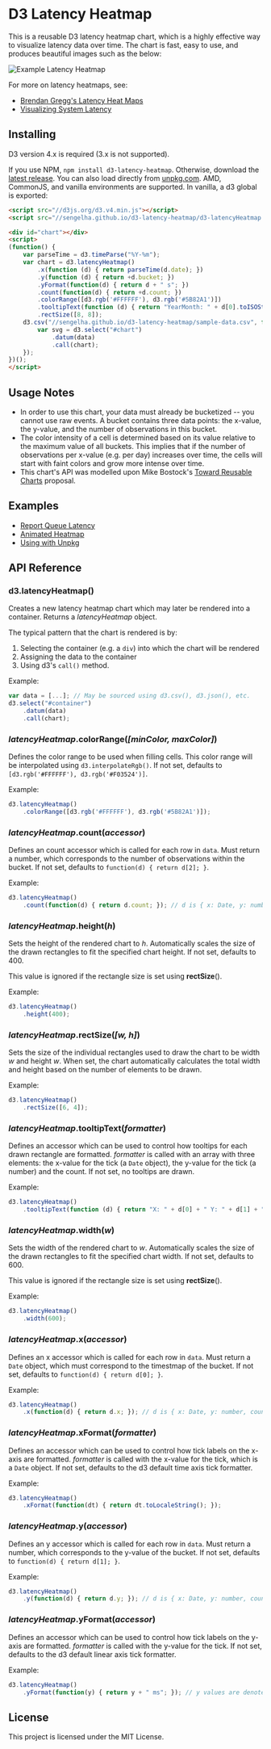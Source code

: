# D3 Latency Heatmap

This is a reusable D3 latency heatmap chart, which is a highly
effective way to visualize latency data over time.  The chart is
fast, easy to use, and produces beautiful images such as the
below:

![Example Latency Heatmap](samples/report-queue-latency.png)

For more on latency heatmaps, see:
* [Brendan Gregg's Latency Heat Maps](http://www.brendangregg.com/HeatMaps/latency.html)
* [Visualizing System Latency](https://queue.acm.org/detail.cfm?id=1809426)

## Installing

D3 version 4.x is required (3.x is not supported).

If you use NPM, `npm install d3-latency-heatmap`.  Otherwise, download the
[latest release](https://github.com/sengelha/d3-latency-heatmap/releases/latest).
You can also load directly from [unpkg.com](https://unpkg.com/d3-latency-heatmap/).
AMD, CommonJS, and vanilla environments are supported. In vanilla, a d3 global
is exported:

```html
<script src="//d3js.org/d3.v4.min.js"></script>
<script src="//sengelha.github.io/d3-latency-heatmap/d3-latencyHeatmap.v1.min.js"></script>

<div id="chart"></div>
<script>
(function() {
    var parseTime = d3.timeParse("%Y-%m");
    var chart = d3.latencyHeatmap()
        .x(function (d) { return parseTime(d.date); })
        .y(function (d) { return +d.bucket; })
        .yFormat(function(d) { return d + " s"; })
        .count(function(d) { return +d.count; })
        .colorRange([d3.rgb('#FFFFFF'), d3.rgb('#5B82A1')])
        .tooltipText(function (d) { return "YearMonth: " + d[0].toISOString().substring(0, 7) + "\nBucket: " + d[1] + "\nCount: " + d[2]; })
        .rectSize([8, 8]);
    d3.csv("//sengelha.github.io/d3-latency-heatmap/sample-data.csv", function (data) {
        var svg = d3.select("#chart")
            .datum(data)
            .call(chart);
    });
})();
</script>
```

## Usage Notes

* In order to use this chart, your data must already be bucketized
  -- you cannot use raw events.  A bucket contains three data points:
  the x-value, the y-value, and the number of observations in this
  bucket.
* The color intensity of a cell is determined based on its value
  relative to the maximum value of all buckets.  This implies that
  if the number of observations per x-value (e.g. per day) increases
  over time, the cells will start with faint colors and grow more
  intense over time.
* This chart's API was modelled upon Mike Bostock's
  [Toward Reusable Charts](https://bost.ocks.org/mike/chart/) proposal.

## Examples

* [Report Queue Latency](samples/report-queue-latency.html)
* [Animated Heatmap](samples/animated-heatmap.html)
* [Using with Unpkg](samples/unpkg-modules.html)

## API Reference

### d3.latencyHeatmap()

Creates a new latency heatmap chart which may later be rendered into a
container.  Returns a *latencyHeatmap* object.

The typical pattern that the chart is rendered is by:
1. Selecting the container (e.g. a `div`) into which the chart will be rendered
2. Assigning the data to the container
3. Using d3's `call()` method.

Example:
```javascript
var data = [...]; // May be sourced using d3.csv(), d3.json(), etc.
d3.select("#container")
    .datum(data)
    .call(chart);
```

### *latencyHeatmap*.colorRange(*[minColor, maxColor]*)

Defines the color range to be used when filling cells.  This color
range will be interpolated using `d3.interpolateRgb()`.  If not set,
defaults to `[d3.rgb('#FFFFFF'), d3.rgb('#F03524')]`.

Example:
```javascript
d3.latencyHeatmap()
    .colorRange([d3.rgb('#FFFFFF'), d3.rgb('#5B82A1')]);
```

### *latencyHeatmap*.count(*accessor*)

Defines an count accessor which is called for each row in `data`.
Must return a number, which corresponds to the number of observations
within the bucket.  If not set, defaults to `function(d) { return d[2]; }`.

Example:
```javascript
d3.latencyHeatmap()
    .count(function(d) { return d.count; }); // d is { x: Date, y: number, count: number }
```

### *latencyHeatmap*.height(*h*)

Sets the height of the rendered chart to *h*.  Automatically scales
the size of the drawn rectangles to fit the specified chart height.
If not set, defaults to 400.

This value is ignored if the rectangle size is set using
**rectSize**().

Example:
```javascript
d3.latencyHeatmap()
    .height(400);
```

### *latencyHeatmap*.rectSize(*[w, h]*)

Sets the size of the individual rectangles used to draw the chart to
be width *w* and height *w*.  When set, the chart automatically
calculates the total width and height based on the number of elements
to be drawn.

Example:
```javascript
d3.latencyHeatmap()
    .rectSize([6, 4]);
```

### *latencyHeatmap*.tooltipText(*formatter*)

Defines an accessor which can be used to control how tooltips for
each drawn rectangle are formatted.  *formatter* is called with an
array with three elements: the x-value for the tick (a `Date` object),
the y-value for the tick (a number) and the count.  If not set, no
tooltips are drawn.

Example:
```javascript
d3.latencyHeatmap()
    .tooltipText(function (d) { return "X: " + d[0] + " Y: " + d[1] + " Count: " + d[2]; });
```

### *latencyHeatmap*.width(*w*)

Sets the width of the rendered chart to *w*.  Automatically scales
the size of the drawn rectangles to fit the specified chart width.
If not set, defaults to 600.

This value is ignored if the rectangle size is set using
**rectSize**().

Example:
```javascript
d3.latencyHeatmap()
    .width(600);
```

### *latencyHeatmap*.x(*accessor*)

Defines an x accessor which is called for each row in `data`.  Must return
a `Date` object, which must correspond to the timestmap of the bucket.
If not set, defaults to `function(d) { return d[0]; }`.

Example:
```javascript
d3.latencyHeatmap()
    .x(function(d) { return d.x; }); // d is { x: Date, y: number, count: number }
```

### *latencyHeatmap*.xFormat(*formatter*)

Defines an accessor which can be used to control how tick labels on the
x-axis are formatted.  *formatter* is called with the x-value for the tick,
which is a `Date` object.  If not set, defaults to the d3 default time
axis tick formatter.

Example:
```javascript
d3.latencyHeatmap()
    .xFormat(function(dt) { return dt.toLocaleString(); });
```

### *latencyHeatmap*.y(*accessor*)

Defines an y accessor which is called for each row in `data`.  Must return
a number, which corresponds to the y-value of the bucket.
If not set, defaults to `function(d) { return d[1]; }`.

Example:
```javascript
d3.latencyHeatmap()
    .y(function(d) { return d.y; }); // d is { x: Date, y: number, count: number }
```

### *latencyHeatmap*.yFormat(*accessor*)

Defines an accessor which can be used to control how tick labels on the
y-axis are formatted.  *formatter* is called with the y-value for the tick.
If not set, defaults to the d3 default linear axis tick formatter.

Example:
```javascript
d3.latencyHeatmap()
    .yFormat(function(y) { return y + " ms"; }); // y values are denoted in ms
```

## License

This project is licensed under the MIT License.
